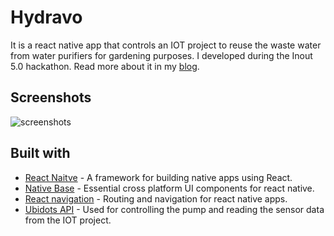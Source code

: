 # Hydravo
It is a react native app that controls an IOT project to reuse the waste water from water purifiers for gardening purposes. I developed during the Inout 5.0 hackathon. Read more about it in my [blog](https://medium.com/@prateeksurana3255/the-inout-5-0-an-experience-i-am-never-forgetting-e4cf194bf285).

## Screenshots
 ![screenshots](https://drive.google.com/uc?id=1q7I-wfDrnwpuvveKs0ySvesji9K38p7u) 

## Built with
* <a href="https://facebook.github.io/react-native/">React Naitve</a> - A framework for building native apps using React.
* <a href="https://nativebase.io/">Native Base</a> - Essential cross platform UI components for react native.
* <a href="https://reactnavigation.org/">React navigation</a> - Routing and navigation for react native apps.
* <a href="https://ubidots.com/">Ubidots API</a> -  Used for controlling the pump and reading the sensor data from the IOT project. 



